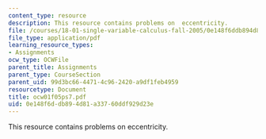 ```yaml
---
content_type: resource
description: This resource contains problems on  eccentricity.
file: /courses/18-01-single-variable-calculus-fall-2005/0e148f6ddb894d81a33760ddf929d23e_ocw01f05ps7.pdf
file_type: application/pdf
learning_resource_types:
- Assignments
ocw_type: OCWFile
parent_title: Assignments
parent_type: CourseSection
parent_uid: 99d3bc66-4471-4c96-2420-a9df1feb4959
resourcetype: Document
title: ocw01f05ps7.pdf
uid: 0e148f6d-db89-4d81-a337-60ddf929d23e
---
```

This resource contains problems on  eccentricity.

